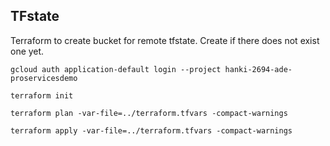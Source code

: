 ## TFstate
 
Terraform to create bucket for remote tfstate.
Create if there does not exist one yet.

```
gcloud auth application-default login --project hanki-2694-ade-proservicesdemo

terraform init

terraform plan -var-file=../terraform.tfvars -compact-warnings

terraform apply -var-file=../terraform.tfvars -compact-warnings
```